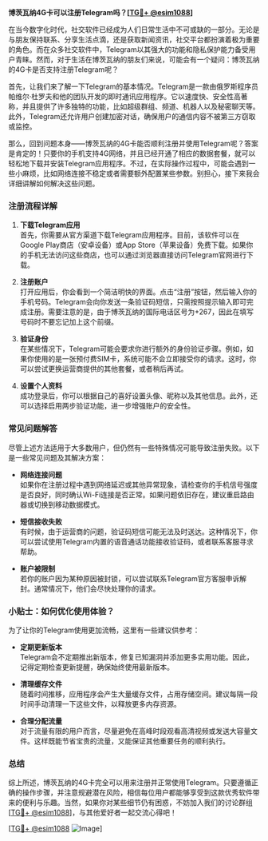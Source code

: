 **博茨瓦纳4G卡可以注册Telegram吗？[[TG💪+ @esim1088](https://t.me/s/esim1088)]**

在当今数字化时代，社交软件已经成为人们日常生活中不可或缺的一部分。无论是与朋友保持联系、分享生活点滴，还是获取新闻资讯，社交平台都扮演着极为重要的角色。而在众多社交软件中，Telegram以其强大的功能和隐私保护能力备受用户青睐。然而，对于生活在博茨瓦纳的朋友们来说，可能会有一个疑问：博茨瓦纳的4G卡是否支持注册Telegram呢？

首先，让我们来了解一下Telegram的基本情况。Telegram是一款由俄罗斯程序员帕维尔·杜罗夫和他的团队开发的即时通讯应用程序。它以速度快、安全性高著称，并且提供了许多独特的功能，比如超级群组、频道、机器人以及秘密聊天等。此外，Telegram还允许用户创建加密对话，确保用户的通信内容不被第三方窃取或监控。

那么，回到问题本身——博茨瓦纳的4G卡能否顺利注册并使用Telegram呢？答案是肯定的！只要你的手机支持4G网络，并且已经开通了相应的数据套餐，就可以轻松地下载并安装Telegram应用程序。不过，在实际操作过程中，可能会遇到一些小麻烦，比如网络连接不稳定或者需要额外配置某些参数。别担心，接下来我会详细讲解如何解决这些问题。

### 注册流程详解

1. **下载Telegram应用**  
   首先，你需要从官方渠道下载Telegram应用程序。目前，该软件可以在Google Play商店（安卓设备）或App Store（苹果设备）免费下载。如果你的手机无法访问这些商店，也可以通过浏览器直接访问Telegram官网进行下载。

2. **注册账户**  
   打开应用后，你会看到一个简洁明快的界面。点击“注册”按钮，然后输入你的手机号码。Telegram会向你发送一条验证码短信，只需按照提示输入即可完成注册。需要注意的是，由于博茨瓦纳的国际电话区号为+267，因此在填写号码时不要忘记加上这个前缀。

3. **验证身份**  
   在某些情况下，Telegram可能会要求你进行额外的身份验证步骤。例如，如果你使用的是一张预付费SIM卡，系统可能不会立即接受你的请求。这时，你可以尝试更换运营商提供的其他套餐，或者稍后再试。

4. **设置个人资料**  
   成功登录后，你可以根据自己的喜好设置头像、昵称以及其他信息。此外，还可以选择启用两步验证功能，进一步增强账户的安全性。

### 常见问题解答

尽管上述方法适用于大多数用户，但仍然有一些特殊情况可能导致注册失败。以下是一些常见问题及其解决方案：

- **网络连接问题**  
  如果你在注册过程中遇到网络延迟或其他异常现象，请检查你的手机信号强度是否良好，同时确认Wi-Fi连接是否正常。如果问题依旧存在，建议重启路由器或切换到移动数据模式。

- **短信接收失败**  
  有时候，由于运营商的问题，验证码短信可能无法及时送达。这种情况下，你可以尝试使用Telegram内置的语音通话功能接收验证码，或者联系客服寻求帮助。

- **账户被限制**  
  若你的账户因为某种原因被封锁，可以尝试联系Telegram官方客服申诉解封。通常情况下，他们会尽快处理你的请求。

### 小贴士：如何优化使用体验？

为了让你的Telegram使用更加流畅，这里有一些建议供参考：

- **定期更新版本**  
  Telegram会不定期推出新版本，修复已知漏洞并添加更多实用功能。因此，记得定期检查更新提醒，确保始终使用最新版本。

- **清理缓存文件**  
  随着时间推移，应用程序会产生大量缓存文件，占用存储空间。建议每隔一段时间手动清理一下这些文件，以释放更多内存资源。

- **合理分配流量**  
  对于流量有限的用户而言，尽量避免在高峰时段观看高清视频或发送大容量文件。这样既能节省宝贵的流量，又能保证其他重要任务的顺利执行。

### 总结

综上所述，博茨瓦纳的4G卡完全可以用来注册并正常使用Telegram。只要遵循正确的操作步骤，并注意规避潜在风险，相信每位用户都能够享受到这款优秀软件带来的便利与乐趣。当然，如果你对某些细节仍有困惑，不妨加入我们的讨论群组[[TG💪+ @esim1088](https://t.me/s/esim1088)]，与其他爱好者一起交流心得吧！

[[TG💪+ @esim1088](https://t.me/s/esim1088) ![Image](https://i.postimg.cc/4NQfJmqS/Snipaste-2025-05-13-00-14-12.png)]